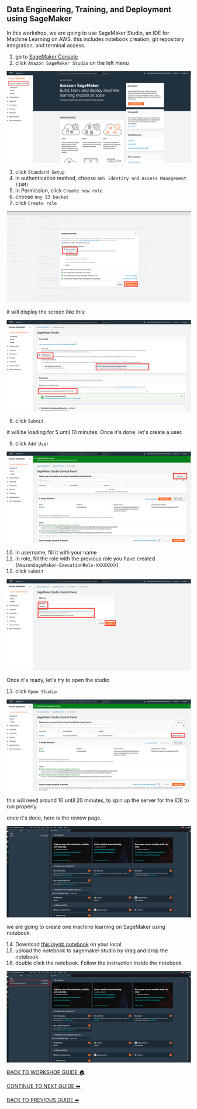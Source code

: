 ## Data Engineering, Training, and Deployment using SageMaker

In this workshop, we are going to use SageMaker Studio, an IDE for Machine Learning on AWS. this includes notebook creation, git repository integration, and terminal access.

1. go to [SageMaker Console](https://ap-southeast-1.console.aws.amazon.com/sagemaker/home?region=ap-southeast-1#/landing)
2. click `Amazon SageMaker Studio` on the left menu

![](../images/DevelopmentSM/2.png)


3. click `Standard Setup`
4. in authentication method, choose `AWS Identity and Access Management (IAM)`
5. in Permission, click `Create new role`
6. choose `Any S3 bucket`
7. click `Create role`

![](../images/DevelopmentSM/7.png)


it will display the screen like this:

![](../images/DevelopmentSM/7-2.png)


8. click `Submit`

it will be loading for 5 until 10 minutes. Once it's done, let's create a user.

9. click `Add User`

![](../images/DevelopmentSM/9.png)


10. in username, fill it with your name
11. in role, fill the role with the previous role you have created (`AmazonSageMaker-ExecutionRole-XXXXXXXX`)
12. click `Submit`

![](../images/DevelopmentSM/12.png)


Once it's ready, let's try to open the studio

13. click `Open Studio`

![](../images/DevelopmentSM/13.png)

this will need around 10 until 20 minutes, to spin up the server for the IDE to run properly.

once it's done, here is the review page.

![](../images/DevelopmentSM/13-2.png)

we are going to create one machine learning on SageMaker using notebook.

14. Download [this ipynb notebook](../files/SentimentAnalysis.ipynb) on your local
15. upload the notebook to sagemaker studio by drag and drop the notebook.
16. double click the notebook. Follow the instruction inside the notebook.

![](../images/DevelopmentSM/16.png)


[BACK TO WORKSHOP GUIDE :house:](../README.md)

[CONTINUE TO NEXT GUIDE :arrow_right:](AIServices.md)

[BACK TO PREVIOUS GUIDE :arrow_left:](DataLabelling.md)